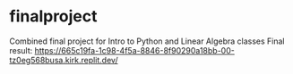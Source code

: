 # finalproject
Combined final project for Intro to Python and Linear Algebra classes
Final result: https://665c19fa-1c98-4f5a-8846-8f90290a18bb-00-tz0eg568busa.kirk.replit.dev/
